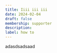 ```yaml
---
title: Iiii iii iii
date: 2024-02-04
draft: false
membership: supporter
description:
label: how to
---
```

adasdsadsaad